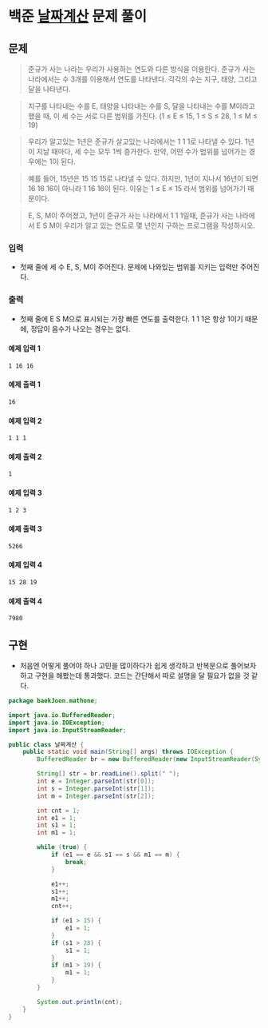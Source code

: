 # 백준 [날짜계산](https://www.acmicpc.net/problem/1476) 문제 풀이
## 문제
> 준규가 사는 나라는 우리가 사용하는 연도와 다른 방식을 이용한다. 준규가 사는 나라에서는 수 3개를 이용해서 연도를 나타낸다. 각각의 수는 지구, 태양, 그리고 달을 나타낸다.

> 지구를 나타내는 수를 E, 태양을 나타내는 수를 S, 달을 나타내는 수를 M이라고 했을 때, 이 세 수는 서로 다른 범위를 가진다. (1 ≤ E ≤ 15, 1 ≤ S ≤ 28, 1 ≤ M ≤ 19)

> 우리가 알고있는 1년은 준규가 살고있는 나라에서는 1 1 1로 나타낼 수 있다. 1년이 지날 때마다, 세 수는 모두 1씩 증가한다. 만약, 어떤 수가 범위를 넘어가는 경우에는 1이 된다.

> 예를 들어, 15년은 15 15 15로 나타낼 수 있다. 하지만, 1년이 지나서 16년이 되면 16 16 16이 아니라 1 16 16이 된다. 이유는 1 ≤ E ≤ 15 라서 범위를 넘어가기 때문이다.

> E, S, M이 주어졌고, 1년이 준규가 사는 나라에서 1 1 1일때, 준규가 사는 나라에서 E S M이 우리가 알고 있는 연도로 몇 년인지 구하는 프로그램을 작성하시오.

### 입력
* 첫째 줄에 세 수 E, S, M이 주어진다. 문제에 나와있는 범위를 지키는 입력만 주어진다.

### 출력
* 첫째 줄에 E S M으로 표시되는 가장 빠른 연도를 출력한다. 1 1 1은 항상 1이기 때문에, 정답이 음수가 나오는 경우는 없다.

#### 예제 입력 1 
```text
1 16 16
```
#### 예제 출력 1
```text
16
``` 
#### 예제 입력 2
```text
1 1 1
``` 
#### 예제 출력 2
```text
1
``` 
#### 예제 입력 3
```text
1 2 3
``` 
#### 예제 출력 3
```text
5266
``` 
#### 예제 입력 4
```text
15 28 19
``` 
#### 예제 출력 4
```text
7980
``` 

## 구현
* 처음엔 어떻게 풀어야 하나 고민을 많이하다가 쉽게 생각하고 반복문으로 풀어보자 하고 구현을 해봤는데
통과했다. 코드는 간단해서 따로 설명을 달 필요가 없을 것 같다.
```java
package baekJoon.mathone;

import java.io.BufferedReader;
import java.io.IOException;
import java.io.InputStreamReader;

public class 날짜계산 {
    public static void main(String[] args) throws IOException {
        BufferedReader br = new BufferedReader(new InputStreamReader(System.in));

        String[] str = br.readLine().split(" ");
        int e = Integer.parseInt(str[0]);
        int s = Integer.parseInt(str[1]);
        int m = Integer.parseInt(str[2]);

        int cnt = 1;
        int e1 = 1;
        int s1 = 1;
        int m1 = 1;

        while (true) {
            if (e1 == e && s1 == s && m1 == m) {
                break;
            }

            e1++;
            s1++;
            m1++;
            cnt++;

            if (e1 > 15) {
                e1 = 1;
            }
            if (s1 > 28) {
                s1 = 1;
            }
            if (m1 > 19) {
                m1 = 1;
            }
        }

        System.out.println(cnt);
    }
}
```